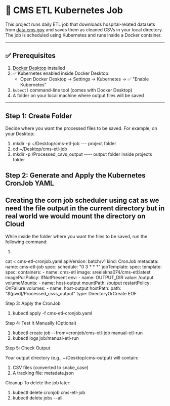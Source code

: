 # 🏥 CMS ETL Kubernetes Job

This project runs  daily ETL job that downloads hospital-related datasets from [data.cms.gov](https://data.cms.gov/) and saves 
them as cleaned CSVs in your local directory. The job is scheduled using Kubernetes and runs inside a Docker container.

---

## ✅ Prerequisites

1. [Docker Desktop](https://www.docker.com/products/docker-desktop) installed
2. ✅ Kubernetes enabled inside Docker Desktop:
   - Open Docker Desktop → Settings → Kubernetes → ✅ "Enable Kubernetes"
3. `kubectl` command-line tool (comes with Docker Desktop)
4.  A folder on your local machine where output files will be saved

---

##  Step 1: Create  Folder

Decide where you want the processed files to be saved. For example, on your Desktop:

1. mkdir -p ~/Desktop/cms-etl-job   --- project folder
2. cd ~/Desktop/cms-etl-job
3. mkdir -p /Processed_csvs_output   ---- output folder inside projects folder

## Step 2: Generate and Apply the Kubernetes CronJob YAML

## Creating the corn job scheduler using cat as we need the file output in the current directory but in real world we would mount the directory on Cloud 

While inside the folder where you want the files to be saved, run the following command:

1. 
cat <<EOF > cms-etl-cronjob.yaml
apiVersion: batch/v1
kind: CronJob
metadata:
  name: cms-etl-job
spec:
  schedule: "0 3 * * *"
  jobTemplate:
    spec:
      template:
        spec:
          containers:
          - name: cms-etl
            image: sreelekha074/cms-etl:latest
            imagePullPolicy: IfNotPresent
            env:
            - name: OUTPUT_DIR
              value: /output
            volumeMounts:
            - name: host-output
              mountPath: /output
          restartPolicy: OnFailure
          volumes:
          - name: host-output
            hostPath:
              path: "$(pwd)/Processed_csvs_output"
              type: DirectoryOrCreate
EOF

Step 3: Apply the CronJob

1. kubectl apply -f cms-etl-cronjob.yaml

Step 4: Test It Manually (Optional)

1. kubectl create job --from=cronjob/cms-etl-job manual-etl-run
2. kubectl logs job/manual-etl-run

Step 5: Check Output

Your output directory (e.g., ~/Desktop/cms-output) will contain:

1. CSV files (converted to snake_case)
2. A tracking file: metadata.json

Cleanup
To delete the job later:

1. kubectl delete cronjob cms-etl-job
2. kubectl delete jobs --all
